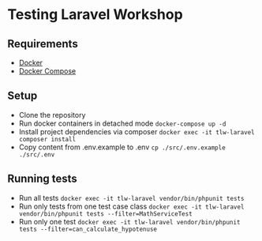 # Testing Laravel Workshop

## Requirements

- [Docker](https://docs.docker.com/install/)
- [Docker Compose](https://docs.docker.com/compose/)

## Setup

- Clone the repository
- Run docker containers in detached mode
  `docker-compose up -d`
- Install project dependencies via composer
  `docker exec -it tlw-laravel composer install`
- Copy content from .env.example to .env
  `cp ./src/.env.example ./src/.env`

## Running tests

- Run all tests
  `docker exec -it tlw-laravel vendor/bin/phpunit tests`
- Run only tests from one test case class
  `docker exec -it tlw-laravel vendor/bin/phpunit tests --filter=MathServiceTest`
- Run only one test
  `docker exec -it tlw-laravel vendor/bin/phpunit tests --filter=can_calculate_hypotenuse`
